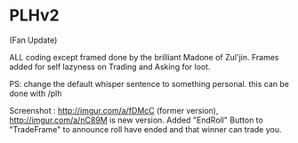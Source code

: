 # PLHv2
 (Fan Update)

ALL coding except framed done by the brilliant Madone of Zul'jin.
Frames added for self lazyness on Trading and Asking for loot.

PS: change the default whisper sentence to something personal. this can be done with /plh

Screenshot : http://imgur.com/a/fDMcC (former version), http://imgur.com/a/nC89M is new version.
Added "EndRoll" Button to "TradeFrame" to announce roll have ended and that winner can trade you.


